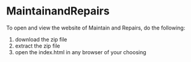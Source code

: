 # MaintainandRepairs

To open and view the website of Maintain and Repairs, do the following:

1. download the zip file
2. extract the zip file
3. open the index.html in any browser of your choosing
